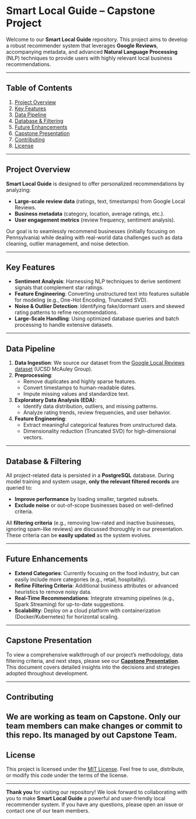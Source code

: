 # Smart Local Guide – Capstone Project

Welcome to our **Smart Local Guide** repository. This project aims to develop a robust recommender system that leverages **Google Reviews**, accompanying metadata, and advanced **Natural Language Processing** (NLP) techniques to provide users with highly relevant local business recommendations.

---

## Table of Contents
1. [Project Overview](#project-overview)  
2. [Key Features](#key-features)  
3. [Data Pipeline](#data-pipeline)  
4. [Database & Filtering](#database--filtering)  
5. [Future Enhancements](#future-enhancements)  
6. [Capstone Presentation](#capstone-presentation)  
7. [Contributing](#contributing)  
8. [License](#license)

---

## Project Overview
**Smart Local Guide** is designed to offer personalized recommendations by analyzing:
- **Large-scale review data** (ratings, text, timestamps) from Google Local Reviews.  
- **Business metadata** (category, location, average ratings, etc.).  
- **User engagement metrics** (review frequency, sentiment analysis).  

Our goal is to seamlessly recommend businesses (initially focusing on Pennsylvania) while dealing with real-world data challenges such as data cleaning, outlier management, and noise detection.

---

## Key Features
- **Sentiment Analysis**: Harnessing NLP techniques to derive sentiment signals that complement star ratings.  
- **Feature Engineering**: Converting unstructured text into features suitable for modeling (e.g., One-Hot Encoding, Truncated SVD).  
- **Noise & Outlier Detection**: Identifying fake/dormant users and skewed rating patterns to refine recommendations.  
- **Large-Scale Handling**: Using optimized database queries and batch processing to handle extensive datasets.  

---

## Data Pipeline
1. **Data Ingestion**: We source our dataset from the [Google Local Reviews dataset](https://cseweb.ucsd.edu/~jmcauley/datasets.html) (UCSD McAuley Group).  
2. **Preprocessing**:  
   - Remove duplicates and highly sparse features.  
   - Convert timestamps to human-readable dates.  
   - Impute missing values and standardize text.  
3. **Exploratory Data Analysis (EDA)**:  
   - Identify data distribution, outliers, and missing patterns.  
   - Analyze rating trends, review frequencies, and user behavior.  
4. **Feature Engineering**:  
   - Extract meaningful categorical features from unstructured data.  
   - Dimensionality reduction (Truncated SVD) for high-dimensional vectors.  

---

## Database & Filtering
All project-related data is persisted in a **PostgreSQL** database. During model training and system usage, **only the relevant filtered records** are queried to:
- **Improve performance** by loading smaller, targeted subsets.  
- **Exclude noise** or out-of-scope businesses based on well-defined criteria.  

All **filtering criteria** (e.g., removing low-rated and inactive businesses, ignoring spam-like reviews) are discussed thoroughly in our presentation. These criteria can be **easily updated** as the system evolves.

---


## Future Enhancements
- **Extend Categories**: Currently focusing on the food industry, but can easily include more categories (e.g., retail, hospitality).  
- **Refine Filtering Criteria**: Additional business attributes or advanced heuristics to remove noisy data.  
- **Real-Time Recommendations**: Integrate streaming pipelines (e.g., Spark Streaming) for up-to-date suggestions.  
- **Scalability**: Deploy on a cloud platform with containerization (Docker/Kubernetes) for horizontal scaling.

---

## Capstone Presentation
To view a comprehensive walkthrough of our project’s methodology, data filtering criteria, and next steps, please see our **[Capstone Presentation](LINK_TO_CAPSTONE_PRESENTATION)**. This document covers detailed insights into the decisions and strategies adopted throughout development.

---

## Contributing
We are working as team on Capstone. Only our team members can make changes or commit to this repo. Its managed by out Capstone Team.
---

## License
This project is licensed under the [MIT License](LICENSE). Feel free to use, distribute, or modify this code under the terms of the license.

---

**Thank you** for visiting our repository! We look forward to collaborating with you to make **Smart Local Guide** a powerful and user-friendly local recommender system. If you have any questions, please open an issue or contact one of our team members.
